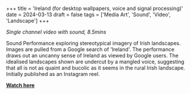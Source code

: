 +++
title = 'Ireland (for desktop wallpapers, voice and signal processing)'
date = 2024-03-13
draft = false
tags = ['Media Art', 'Sound', 'Video', 'Landscape']
+++

*Single channel video with sound, 8.5mins*

Sound Performance exploring stereotypical imagery of Irish landscapes. Images are pulled from a Google search of 'Ireland'. The performance draws out an uncanny sense of Ireland as viewed by Google users. The idealised landscapes shown are undercut by a mangled voice, suggesting that all is not as quaint and bucolic as it seems in the rural Irish landscape. Initially published as an Instagram reel.

[**Watch here**](https://youtu.be/Qon3pbnAJBI?si=w1q_R5CnmH_u-mek)
